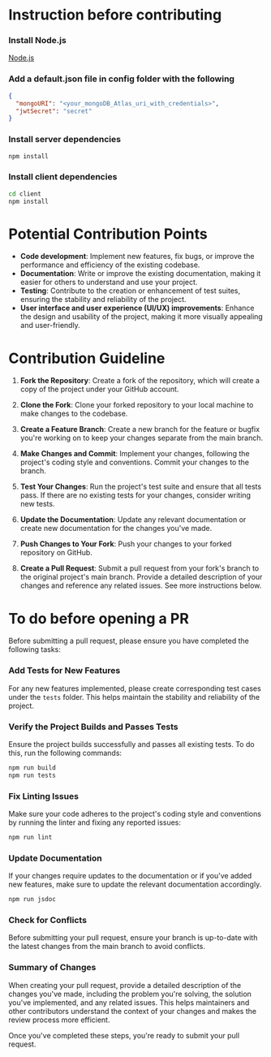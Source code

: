 # Instruction before contributing

### Install Node.js

[Node.js](https://nodejs.org/en)

### Add a default.json file in config folder with the following

```json
{
  "mongoURI": "<your_mongoDB_Atlas_uri_with_credentials>",
  "jwtSecret": "secret"
}
```

### Install server dependencies

```bash
npm install
```

### Install client dependencies

```bash
cd client
npm install
```

# Potential Contribution Points
- **Code development**: Implement new features, fix bugs, or improve the performance and efficiency of the existing codebase.
- **Documentation**: Write or improve the existing documentation, making it easier for others to understand and use your project.
- **Testing**: Contribute to the creation or enhancement of test suites, ensuring the stability and reliability of the project.
- **User interface and user experience (UI/UX) improvements**: Enhance the design and usability of the project, making it more visually appealing and user-friendly.

# Contribution Guideline

1. **Fork the Repository**: Create a fork of the repository, which will create a copy of the project under your GitHub account.

2. **Clone the Fork**: Clone your forked repository to your local machine to make changes to the codebase.

3. **Create a Feature Branch**: Create a new branch for the feature or bugfix you're working on to keep your changes separate from the main branch.

4. **Make Changes and Commit**: Implement your changes, following the project's coding style and conventions. Commit your changes to the branch.

5. **Test Your Changes**: Run the project's test suite and ensure that all tests pass. If there are no existing tests for your changes, consider writing new tests.

6. **Update the Documentation**: Update any relevant documentation or create new documentation for the changes you've made.

7. **Push Changes to Your Fork**: Push your changes to your forked repository on GitHub.

8. **Create a Pull Request**: Submit a pull request from your fork's branch to the original project's main branch. Provide a detailed description of your changes and reference any related issues. See more instructions below.

# To do before opening a PR

Before submitting a pull request, please ensure you have completed the following tasks:

### Add Tests for New Features

For any new features implemented, please create corresponding test cases under the `tests` folder. This helps maintain the stability and reliability of the project.

### Verify the Project Builds and Passes Tests

Ensure the project builds successfully and passes all existing tests. To do this, run the following commands:

```bash
npm run build
npm run tests
```

### Fix Linting Issues

Make sure your code adheres to the project's coding style and conventions by running the linter and fixing any reported issues:
```bash
npm run lint
```

### Update Documentation

If your changes require updates to the documentation or if you've added new features, make sure to update the relevant documentation accordingly.
```bash
npm run jsdoc
```

### Check for Conflicts

Before submitting your pull request, ensure your branch is up-to-date with the latest changes from the main branch to avoid conflicts.

### Summary of Changes

When creating your pull request, provide a detailed description of the changes you've made, including the problem you're solving, the solution you've implemented, and any related issues. This helps maintainers and other contributors understand the context of your changes and makes the review process more efficient.

Once you've completed these steps, you're ready to submit your pull request.